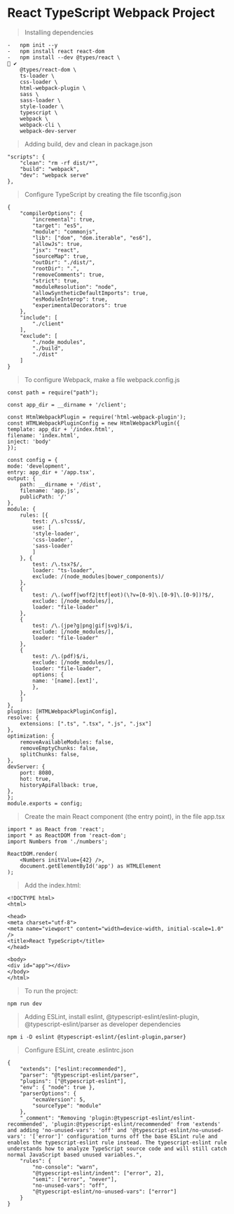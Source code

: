 # React TypeScript Webpack Project

> Installing dependencies

    -   npm init --y
    -   npm install react react-dom
    -   npm install --dev @types/react \                                                                                                                      ✔ 
        @types/react-dom \
        ts-loader \
        css-loader \
        html-webpack-plugin \
        sass \
        sass-loader \
        style-loader \
        typescript \
        webpack \
        webpack-cli \
        webpack-dev-server

> Adding build, dev and clean in package.json
    
    "scripts": {
        "clean": "rm -rf dist/*",
        "build": "webpack",
        "dev": "webpack serve"
    },

> Configure TypeScript by creating the file tsconfig.json

    {
        "compilerOptions": {
            "incremental": true,
            "target": "es5",
            "module": "commonjs",
            "lib": ["dom", "dom.iterable", "es6"],
            "allowJs": true,
            "jsx": "react",
            "sourceMap": true,
            "outDir": "./dist/",
            "rootDir": ".",
            "removeComments": true,
            "strict": true,
            "moduleResolution": "node",            
            "allowSyntheticDefaultImports": true,
            "esModuleInterop": true,
            "experimentalDecorators": true
        },
        "include": [
            "./client"
        ],
        "exclude": [
            "./node_modules",
            "./build",
            "./dist"
        ]
    }

> To configure Webpack, make a file webpack.config.js

    const path = require("path");

    const app_dir = __dirname + '/client';

    const HtmlWebpackPlugin = require('html-webpack-plugin');
    const HTMLWebpackPluginConfig = new HtmlWebpackPlugin({
    template: app_dir + '/index.html',
    filename: 'index.html',
    inject: 'body'
    });

    const config = {
    mode: 'development',
    entry: app_dir + '/app.tsx',
    output: {
        path: __dirname + '/dist',
        filename: 'app.js',
        publicPath: '/'
    },
    module: {
        rules: [{
            test: /\.s?css$/,
            use: [
            'style-loader',
            'css-loader',
            'sass-loader'
            ]
        }, {
            test: /\.tsx?$/,
            loader: "ts-loader",
            exclude: /(node_modules|bower_components)/
        },
        {
            test: /\.(woff|woff2|ttf|eot)(\?v=[0-9]\.[0-9]\.[0-9])?$/,
            exclude: [/node_modules/],
            loader: "file-loader"
        },
        {
            test: /\.(jpe?g|png|gif|svg)$/i,
            exclude: [/node_modules/],
            loader: "file-loader"
        },
        {
            test: /\.(pdf)$/i,
            exclude: [/node_modules/],
            loader: "file-loader",
            options: {
            name: '[name].[ext]',
            },
        },
        ]
    },
    plugins: [HTMLWebpackPluginConfig],
    resolve: {
        extensions: [".ts", ".tsx", ".js", ".jsx"]
    },
    optimization: {
        removeAvailableModules: false,
        removeEmptyChunks: false,
        splitChunks: false,
    },
    devServer: {
        port: 8080,
        hot: true,
        historyApiFallback: true,
    },
    };
    module.exports = config;

> Create the main React component (the entry point), in the file app.tsx

    import * as React from 'react';
    import * as ReactDOM from 'react-dom';
    import Numbers from './numbers';

    ReactDOM.render(
        <Numbers initValue={42} />,
        document.getElementById('app') as HTMLElement
    );


> Add the index.html:

    <!DOCTYPE html>
    <html>

    <head>
    <meta charset="utf-8">
    <meta name="viewport" content="width=device-width, initial-scale=1.0" />
    <title>React TypeScript</title>
    </head>

    <body>
    <div id="app"></div>
    </body>
    </html>

> To run the project:

    npm run dev

> Adding ESLint, install eslint, @typescript-eslint/eslint-plugin, @typescript-eslint/parser as developer dependencies

    npm i -D eslint @typescript-eslint/{eslint-plugin,parser}

> Configure ESLint, create .eslintrc.json

    {
        "extends": ["eslint:recommended"],
        "parser": "@typescript-eslint/parser",
        "plugins": ["@typescript-eslint"],
        "env": { "node": true },
        "parserOptions": {
            "ecmaVersion": 5,
            "sourceType": "module"
        },
        "_comment": "Removing 'plugin:@typescript-eslint/eslint-recommended', 'plugin:@typescript-eslint/recommended' from 'extends' and adding 'no-unused-vars': 'off' and '@typescript-eslint/no-unused-vars': '['error']' configuration turns off the base ESLint rule and enables the typescript-eslint rule instead. The typescript-eslint rule understands how to analyze TypeScript source code and will still catch normal JavaScript based unused variables.",
        "rules": {
            "no-console": "warn",
            "@typescript-eslint/indent": ["error", 2],
            "semi": ["error", "never"],
            "no-unused-vars": "off",
            "@typescript-eslint/no-unused-vars": ["error"]
        }
    }